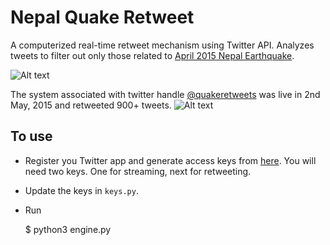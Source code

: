 # Nepal Quake Retweet

A computerized real-time retweet mechanism using Twitter API. Analyzes tweets to filter out only those related to [April 2015 Nepal Earthquake](https://en.wikipedia.org/wiki/April_2015_Nepal_earthquake).

![Alt text](https://media.licdn.com/mpr/mpr/AAEAAQAAAAAAAAX6AAAAJDIxMDYwOWMzLTdjYzUtNDQwMi1iMWQwLTBiMzM4Yjc5MTExZg.jpg "April 2015 Nepal Earthquake")

The system associated with twitter handle [@quakeretweets](https://twitter.com/quakeretweets) was live in 2nd May, 2015 and retweeted 900+ tweets.
![Alt text](https://image.ibb.co/bRJyQm/Screenshot_from_2017_10_28_15_33_04.png "@quakeretweets in action")

## To use
- Register you Twitter app and generate access keys from [here](https://apps.twitter.com/). You will need two keys. One for streaming, next for retweeting.
- Update the keys in `keys.py`.
- Run

    $ python3 engine.py
